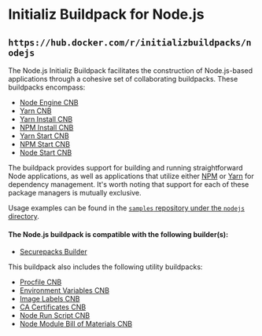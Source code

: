 # Initializ Buildpack for Node.js

## `https://hub.docker.com/r/initializbuildpacks/nodejs`

The Node.js Initializ Buildpack facilitates the construction of Node.js-based applications through a cohesive set of collaborating buildpacks. These buildpacks encompass:
- [Node Engine CNB](https://github.com/initializ-buildpacks/node-engine)
- [Yarn CNB](https://github.com/initializ-buildpacks/yarn)
- [Yarn Install CNB](https://github.com/initializ-buildpacks/yarn-install)
- [NPM Install CNB](https://github.com/initializ-buildpacks/npm-install)
- [Yarn Start CNB](https://github.com/initializ-buildpacks/yarn-start)
- [NPM Start CNB](https://github.com/initializ-buildpacks/npm-start)
- [Node Start CNB](https://github.com/initializ-buildpacks/node-start)

The buildpack provides support for building and running straightforward Node applications, as well as applications that utilize either [NPM](https://www.npmjs.com/) or [Yarn](https://yarnpkg.com/) for dependency management. It's worth noting that support for each of these package managers is mutually exclusive.

Usage examples can be found in the
[`samples` repository under the `nodejs` directory](https://github.com/initializ-buildpacks/samples/tree/main/nodejs).

#### The Node.js buildpack is compatible with the following builder(s):
- [Securepacks Builder](https://github.com/initializ-buildpacks/Securepacks)

This buildpack also includes the following utility buildpacks:
- [Procfile CNB](https://github.com/initializ-buildpacks/procfile)
- [Environment Variables CNB](https://github.com/initializ-buildpacks/environment-variables)
- [Image Labels CNB](https://github.com/initializ-buildpacks/image-labels)
- [CA Certificates CNB](https://github.com/initializ-buildpacks/ca-certificates)
- [Node Run Script CNB](https://github.com/initializ-buildpacks/node-run-script)
- [Node Module Bill of Materials CNB](https://github.com/initializ-buildpacks/node-module-bom)

